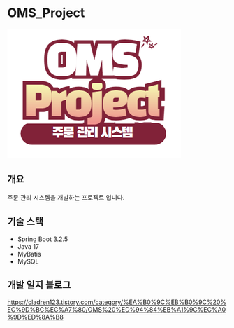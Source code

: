 # OMS_Project

<img src="./images/OMS Project logo.png">



## 개요

주문 관리 시스템을 개발하는 프로젝트 입니다. 



## 기술 스택

* Spring Boot 3.2.5
* Java 17
* MyBatis
* MySQL



## 개발 일지 블로그 

https://cladren123.tistory.com/category/%EA%B0%9C%EB%B0%9C%20%EC%9D%BC%EC%A7%80/OMS%20%ED%94%84%EB%A1%9C%EC%A0%9D%ED%8A%B8







